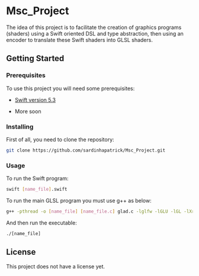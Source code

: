 # Msc_Project

The idea of this project is to facilitate the creation of graphics programs (shaders) using a Swift oriented DSL and type abstraction, then using an encoder to translate these Swift shaders into GLSL shaders.

## Getting Started

### Prerequisites

To use this project you will need some prerequisites:

* [Swift version 5.3](https://swift.org/download/#releases)

* More soon

### Installing

First of all, you need to clone the repository:

```bash
git clone https://github.com/sardinhapatrick/Msc_Project.git

```

### Usage

To run the Swift program:

```bash
swift [name_file].swift

```

To run the main GLSL program you must use g++ as below:

```bash
g++ -pthread -o [name_file] [name_file.c] glad.c -lglfw -lGLU -lGL -lXrandr -lXxf86vm -lXi -lXinerama -lX11 -lrt -ldl

```

And then run the executable:

```bash
./[name_file]

```

## License

This project does not have a license yet.

